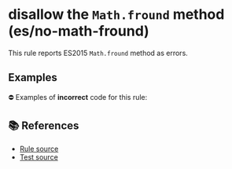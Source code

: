 # disallow the `Math.fround` method (es/no-math-fround)

This rule reports ES2015 `Math.fround` method as errors.

## Examples

⛔ Examples of **incorrect** code for this rule:

<eslint-playground type="bad" code="/*eslint es/no-math-fround: error */
const n = Math.fround(value)
" />

## 📚 References

- [Rule source](https://github.com/mysticatea/eslint-plugin-es/blob/v3.0.1/lib/rules/no-math-fround.js)
- [Test source](https://github.com/mysticatea/eslint-plugin-es/blob/v3.0.1/tests/lib/rules/no-math-fround.js)
